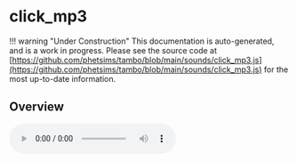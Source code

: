 # click_mp3

!!! warning "Under Construction"
    This documentation is auto-generated, and is a work in progress. Please see the source code at
    [https://github.com/phetsims/tambo/blob/main/sounds/click_mp3.js](https://github.com/phetsims/tambo/blob/main/sounds/click_mp3.js) for the most up-to-date information.

## Overview


<audio controls id="doc-audio">
<script type="module">
import { click_mp3 } from '/lib/scenerystack.esm.min.js';
import { audioBufferToURL } from '/js/audioBufferToURL.js';

click_mp3.audioBufferProperty.lazyLink( async audioBuffer => {
  document.querySelector( '#doc-audio' ).src = await audioBufferToURL( audioBuffer );
} );
</script>



## Source Code

See the source for [click_mp3.js](https://github.com/phetsims/tambo/blob/main/sounds/click_mp3.js) in the [tambo](https://github.com/phetsims/tambo) repository.
